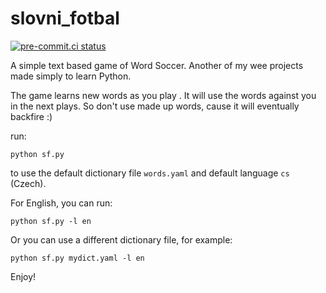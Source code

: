 # slovni_fotbal
[![pre-commit.ci status](https://results.pre-commit.ci/badge/github/spidermila/slovni_fotbal/main.svg)](https://results.pre-commit.ci/latest/github/spidermila/slovni_fotbal/main)

A simple text based game of Word Soccer. Another of my wee projects made simply to learn Python.

The game learns new words as you play . It will use the words against you in the next plays. So don't use made up words, cause it will eventually backfire :)

run:
```
python sf.py
```
to use the default dictionary file ``words.yaml`` and default language ``cs`` (Czech). 

For English, you can run:
```
python sf.py -l en
```

Or you can use a different dictionary file, for example:
```
python sf.py mydict.yaml -l en
```

Enjoy!
